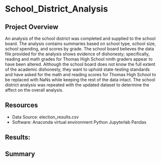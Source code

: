 # School_District_Analysis

## Project Overview
An analysis of the school district was completed and supplied to the school board.  The analysis contains summaries based on school type, school size, school spending, and scores by grade.  The school board believes the data file provided for the analysis shows evidence of dishonesty; specifically, reading and math grades for Thomas High School ninth graders appear to have been altered. Although the school board does not know the full extent of the academic dishonesty, they want to uphold state-testing standards and have asked for the math and reading scores for Thomas High School to be replaced with NaNs while keeping the rest of the data intact.  The school district analysis was repeated with the updated dataset to determine the affect on the overall analysis.  

## Resources
- Data Source: election_results.csv
- Software: Anaconda virtual environment Python Jupyterlab Pandas

## Results:



## Summary

